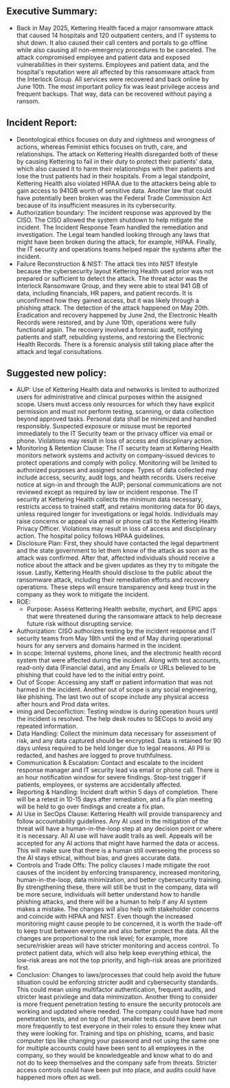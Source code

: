## Executive Summary:
- Back in May 2025, Kettering Health faced a major ransomware attack that caused 14 hospitals and 120 outpatient centers, and IT systems to shut down. It also caused their call centers and portals to go offline while also causing all non-emergency procedures to be canceled. The attack compromised employee and patient data and exposed vulnerabilities in their systems. Employees and patient data, and the hospital's reputation were all affected by this ransomware attack from the Interlock Group. All services were recovered and back online by June 10th. The most important policy fix was least privilege access and frequent backups. That way, data can be recovered without paying a ransom. 
## Incident Report:
- Deontological ethics focuses on duty and rightness and wrongness of actions, whereas Feminist ethics focuses on truth, care, and relationships. The attack on Kettering Health disregarded both of these by causing Kettering to fail in their duty to protect their patients' data, which also caused it to harm their relationships with their patients and lose the trust patients had in their hospitals. From a legal standpoint, Kettering Health also violated HIPAA due to the attackers being able to gain access to 941GB worth of sensitive data. Another law that could have potentially been broken was the Federal Trade Commission Act because of its insufficient measures in its cybersecurity. 
- Authorization boundary: The incident response was approved by the CISO. The CISO allowed the system shutdown to help mitigate the incident. The Incident Response Team handled the remediation and investigation. The Legal team handled looking through any laws that might have been broken during the attack, for example, HIPAA. Finally, the IT security and operations teams helped repair the systems after the incident. 
- Failure Reconstruction & NIST: The attack ties into NIST lifestyle because the cybersecurity layout Kettering Health used prior was not prepared or sufficient to detect the attack. The threat actor was the Interlock Ransomware Group, and they were able to steal 941 GB of data, including financials, HR papers, and patient records. It is unconfirmed how they gained access, but it was likely through a phishing attack. The detection of the attack happened on May 20th. Eradication and recovery happened by June 2nd, the Electronic Health Records were restored, and by June 10th, operations were fully functional again. The recovery involved a forensic audit, notifying patients and staff, rebuilding systems, and restoring the Electronic Health Records. There is a forensic analysis still taking place after the attack and legal consultations. 
## Suggested new policy:
- AUP: Use of Kettering Health data and networks is limited to authorized users for administrative and clinical purposes within the assigned scope. Users must access only resources for which they have explicit permission and must not perform testing, scanning, or data collection beyond approved tasks. Personal data shall be minimized and handled responsibly. Suspected exposure or misuse must be reported immediately to the IT Security team or the privacy officer via email or phone. Violations may result in loss of access and disciplinary action.
- Monitoring & Retention Clause: The IT security team at Kettering Health monitors network systems and activity on company-issued devices to protect operations and comply with policy. Monitoring will be limited to authorized purposes and assigned scope. Types of data collected may include access, security, audit logs, and health records. Users receive notice at sign-in and through the AUP; personal communications are not reviewed except as required by law or incident response.
The IT security at Kettering Health collects the minimum data necessary, restricts access to trained staff, and retains monitoring data for 90 days, unless required longer for investigations or legal holds. Individuals may raise concerns or appeal via email or phone call to the Kettering Health Privacy Officer. Violations may result in loss of access and disciplinary action. The hospital policy follows HIPAA guidelines. 
- Disclosure Plan: First, they should have contacted the legal department and the state government to let them know of the attack as soon as the attack was confirmed. After that, affected individuals should receive a notice about the attack and be given updates as they try to mitigate the issue. Lastly, Kettering Health should disclose to the public about the ransomware attack, including their remediation efforts and recovery operations. These steps will ensure transparency and keep trust in the company as they work to mitigate the incident. 
- ROE: 
  -  Purpose: Assess Kettering Health website, mychart, and EPIC apps that were threatened during the ransomware attack to help decrease future risk without disrupting service. 
 -    Authorization: CISO authorizes testing by the incident response and IT security teams from May 18th until the end of May during operational hours for any servers and domains harmed in the incident. 
- In scope: Internal systems, phone lines, and the electronic health record system that were affected during the incident. Along with test accounts, read-only data (Financial data), and any Emails or URLs believed to be phishing that could have led to the initial entry point. 
-   Out of Scope: Accessing any staff or patient information that was not harmed in the incident. Another out of scope is any social engineering, like phishing. The last two out of scope include any physical access after hours and Prod data writes. 
  -  iming and Deconfliction: Testing window is during operation hours until the incident is resolved. The help desk routes to SECops to avoid any repeated information. 
  - Data Handling: Collect the minimum data necessary for assessment of risk, and any data captured should be encrypted. Data is retained for 90 days unless required to be held longer due to legal reasons. All PII is redacted, and hashes are logged to prove truthfulness. 
  - Communication & Escalation: Contact and escalate to the incident response manager and IT security lead via email or phone call. There is an hour notification window for severe findings. Stop-test trigger if patients, employees, or systems are accidentally affected. 
  - Reporting & Handling: Incident draft within 5 days of completion. There will be a retest in 10-15 days after remediation, and a fix plan meeting will be held to go over findings and create a fix plan. 
- AI Use in SecOps Clause: Kettering Health will provide transparency and follow accountability guidelines. Any AI used in the mitigation of the threat will have a human-in-the-loop step at any decision point or where it is necessary. All AI use will have audit trails as well. Appeals will be accepted for any AI actions that might have harmed the data or access. This will make sure that there is a human still overseeing the process so the AI stays ethical, without bias, and gives accurate data. 
- Controls and Trade Offs:
The policy clauses I made mitigate the root causes of the incident by enforcing transparency, increased monitoring, human-in-the-loop, data minimization, and better cybersecurity training. By strengthening these, there will still be trust in the company, data will be more secure, individuals will better understand how to handle phishing attacks, and there will be a human to help if any AI system makes a mistake. The changes will also help with stakeholder concerns and coincide with HIPAA and NIST. Even though the increased monitoring might cause people to be concerned, it is worth the trade-off to keep trust between everyone and also better protect the data. All the changes are proportional to the risk level; for example, more secure/riskier areas will have stricter monitoring and access control. To protect patient data, which will also help keep everything ethical, the low-risk areas are not the top priority, and high-risk areas are prioritized first. 
- Conclusion:
Changes to laws/processes that could help avoid the future situation could be enforcing stricter audit and cybersecurity standards. This could mean using multifactor authentication, frequent audits, and stricter least privilege and data minimization. Another thing to consider is more frequent penetration testing to ensure the security protocols are working and updated where needed. 
The company could have had more penetration tests, and on top of that, smaller tests could have been run more frequently to test everyone in their roles to ensure they knew what they were looking for. Training and tips on phishing, scams, and basic computer tips like changing your password and not using the same one for multiple accounts could have been sent to all employees in the company, so they would be knowledgeable and know what to do and not do to keep themselves and the company safe from threats. Stricter access controls could have been put into place, and audits could have happened more often as well.

